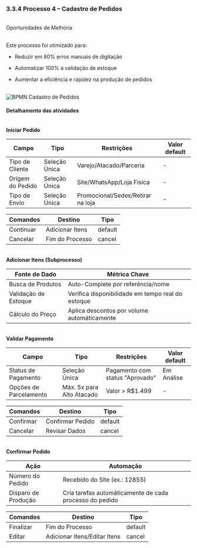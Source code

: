 ### 3.3.4 Processo 4 – Cadastro de Pedidos

<br>Oportunidades de Melhoria<br>

<br>Este processo foi otimizado para:<br>

- Reduzir em 80% erros manuais de digitação

- Automatizar 100% a validação de estoque

- Aumentar a eficiência e rapidez na produção de pedidos


<br>![BPMN Cadastro de Pedidos](nullAinda)<br>


#### Detalhamento das atividades  

  <br>**Iniciar Pedido**<br>

| **Campo**       | **Tipo**         | **Restrições** | **Valor default** |
| ---             | ---              | ---            | ---               |
| Tipo de Cliente | Seleção Única    | Varejo/Atacado/Parceria | -  |
| Origem do Pedido| Seleção Única    | Site/WhatsApp/Loja Física |  -  |
| Tipo de Envio   | Seleção Única    | Promocional/Sedex/Retirar na loja |  -  |


| **Comandos**         |  **Destino**                   | **Tipo** |
| ---                  | ---                            | ---      |
| Continuar            | Adicionar Itens	  | default |
| Cancelar             | Fim do Processo  | cancel  |  



  <br>**Adicionar Itens (Subprocesso)**<br>

|**Fonte de Dado**| **Métrica Chave**|
| ---             | ---              | 
| Busca de Produtos | Auto-Complete por referência/nome|      
| Validação de Estoque | Verifica disponibilidade em tempo real do estoque |  
| Cálculo do Preço | Aplica descontos por volume automáticamente |  




  <br>**Validar Pagamento**<br>

| **Campo**       | **Tipo**         | **Restrições** | **Valor default** |
| ---             | ---              | ---            | ---               |
| Status de Pagamento | Seleção Única	| Pagamento com status "Aprovado" | Em Análise |
| Opções de Parcelamento | Máx. 5x para Alto Atacado | Valor > R$1.499 |  -  |


| **Comandos**         |  **Destino**                   | **Tipo** |
| ---                  | ---                            | ---      |
| Confirmar            | Confirmar Pedido               | default  |
| Cancelar             | Revisar Dados                  | cancel   |   




 <br>**Confirmar Pedido**<br>

| **Ação**       | **Automação**        
| ---              | ---                 |
| Número do Pedido | Recebido do Site	(ex.: 12855) |
| Disparo de Produção | Cria tarefas automáticamente de cada processo do pedido |


| **Comandos**         |  **Destino**                   | **Tipo** |
| ---                  | ---                            | ---      |
| Finalizar            | Fim do Processo                | default  |
| Editar               | Adicionar Itens/Editar Itens  | cancel   |


